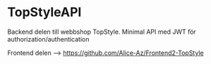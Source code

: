 # TopStyleAPI

Backend delen till webbshop TopStyle.
Minimal API med JWT för authorization/authentication

Frontend delen --> https://github.com/Alice-Az/Frontend2-TopStyle
